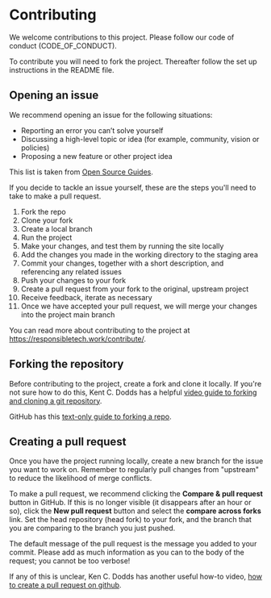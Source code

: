 # Contributing

We welcome contributions to this project. Please follow our code of conduct (CODE_OF_CONDUCT).

To contribute you will need to fork the project. Thereafter follow the set up instructions in the README file. 

## Opening an issue

We recommend opening an issue for the following situations:

* Reporting an error you can’t solve yourself
* Discussing a high-level topic or idea (for example, community, vision or policies)
* Proposing a new feature or other project idea

This list is taken from [Open Source Guides](https://opensource.guide/how-to-contribute/#how-to-submit-a-contribution).

If you decide to tackle an issue yourself, these are the steps you'll need to take to make a pull request.

1. Fork the repo
2. Clone your fork
3. Create a local branch
4. Run the project
5. Make your changes, and test them by running the site locally
6. Add the changes you made in the working directory to the staging area
7. Commit your changes, together with a short description, and referencing any related issues 
8. Push your changes to your fork
9. Create a pull request from your fork to the original, upstream project
10. Receive feedback, iterate as necessary
11. Once we have accepted your pull request, we will merge your changes into the project main branch 

You can read more about contributing to the project at https://responsibletech.work/contribute/.

## Forking the repository

Before contributing to the project, create a fork and clone it locally. If you're not sure how to do this, Kent C. Dodds has a helpful [video guide to forking and cloning a git repository](https://egghead.io/lessons/javascript-how-to-fork-and-clone-a-github-repository).

GitHub has this [text-only guide to forking a repo](https://docs.github.com/en/get-started/quickstart/fork-a-repo).

## Creating a pull request

Once you have the project running locally, create a new branch for the issue you want to work on. Remember to regularly pull changes from "upstream" to reduce the likelihood of merge conflicts.

To make a pull request, we recommend clicking the **Compare & pull request** button in GitHub. If this is no longer visible (it disappears after an hour or so), click the **New pull request** button and select the **compare across forks** link. Set the head repository (head fork) to your fork, and the branch that you are comparing to the branch you just pushed.

The default message of the pull request is the message you added to your commit. Please add as much information as you can to the body of the request; you cannot be too verbose!

If any of this is unclear, Ken C. Dodds has another useful how-to video, [how to create a pull request on github](https://egghead.io/lessons/javascript-how-to-create-a-pull-request-on-github).
